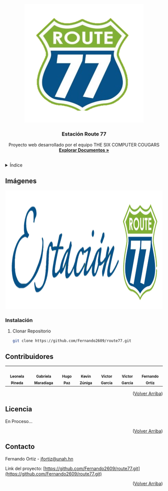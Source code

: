 <div id="top"></div>
<!--
*** Thanks for checking out the Best-README-Template. If you have a suggestion
*** that would make this better, please fork the repo and create a pull request
*** or simply open an issue with the tag "enhancement".
*** Don't forget to give the project a star!
*** Thanks again! Now go create something AMAZING! :D
-->



<!-- PROJECT SHIELDS -->
<!--
*** I'm using markdown "reference style" links for readability.
*** Reference links are enclosed in brackets [ ] instead of parentheses ( ).
*** See the bottom of this document for the declaration of the reference variables
*** for contributors-url, forks-url, etc. This is an optional, concise syntax you may use.
*** https://www.markdownguide.org/basic-syntax/#reference-style-links
-->


<!-- PROJECT LOGO -->
<br />
<div align="center">
  <a href="https://github.com/Fernando2609/route77.git">
    <img src="Assets\images\uploads/logo3.png" alt="Logo" width="380" height="380">
  </a>

<h3 align="center">Estación Route 77</h3>

  <p align="center">
    Proyecto web desarrollado por el equipo THE SIX COMPUTER COUGARS
    <br />
    <a href="https://github.com/Fernando2609/route77.git"><strong>Explorar Documentos »</strong></a>
    <br />
    <br />
    
  </p>
</div>



<!-- TABLE OF CONTENTS -->
<details>
  <summary>Índice</summary>
  <ol>
    <li>
      <a href="#Imágenes">Imágenes </a>
    </li>
    <li>
      <a href="#Instalación">Instalación</a>
    </li>
    <li><a href="#Contribuidores">Contribuidores</a></li>
    <li><a href="#Licencia">Licencia</a></li>
    <li><a href="#Contacto">Contacto</a></li>
  </ol>
</details>



<!-- ABOUT THE PROJECT -->
##  Imágenes


<div align="center">
<img src="Assets\images\uploads/logo.png" alt="Logo" width="620" height="380">
</div>



### Instalación 

1. Clonar Repositorio
   ```sh
   git clone https://github.com/Fernando2609/route77.git
   ```




## Contribuidores



<table>
  <tr>
    <td align="center"><a href="https://github.com/LeonelaPineda"><img src="https://avatars.githubusercontent.com/u/95948992?v=4" width="100px;" alt=""/><br /><sub><b>Leonela Pineda</b></td>
    <td align="center"><a href="https://github.com/GabyMaradiaga"><img src="https://avatars.githubusercontent.com/u/95946158?v=4" width="100px;" alt=""/><br /><sub><b>Gabriela Maradiaga</b></td>
    <td align="center"><a href="https://github.com/Hup2001"><img src="https://avatars.githubusercontent.com/u/95898021?v=4" width="100px;" alt=""/><br /><sub><b>Hugo Paz</b></td>
    <td align="center"><a href="https://github.com/KevinZuniga97"><img src="https://avatars.githubusercontent.com/u/96089693?v=4" width="100px;" alt=""/><br /><sub><b>Kevin Zúniga</b></td>
    <td align="center"><a href="https://github.com/ReynaldoG31"><img src="https://avatars.githubusercontent.com/u/95898936?v=4" width="100px;" alt=""/><br /><sub><b>Victor García</b></td>
    <td align="center"><a href="https://github.com/vico-21"><img src="https://avatars.githubusercontent.com/u/95952380?v=4" width="100px;" alt=""/><br /><sub><b>Victor García</b></td>
    <td align="center"><a href="https://github.com/FerOrtizHN"><img src="https://avatars.githubusercontent.com/u/74040616?v=4" width="100px;" alt=""/><br /><sub><b>Fernando Ortiz</b></td>
  </tr>
</table>


<p align="right">(<a href="#top">Volver Arriba</a>)</p>



<!-- LICENSE -->
## Licencia

En Proceso...

<p align="right">(<a href="#top">Volver Arriba</a>)</p>



<!-- CONTACT -->
## Contacto

Fernando Ortiz - jfortiz@unah.hn

Link del proyecto: [https://github.com/Fernando2609/route77.git](https://github.com/Fernando2609/route77.git)

<p align="right">(<a href="#top">Volver Arriba</a>)</p>







<!-- MARKDOWN LINKS & IMAGES -->
<!-- https://www.markdownguide.org/basic-syntax/#reference-style-links -->
[contributors-shield]: https://github.com/Fernando2609/Prueba/graphs/commit-activity
[contributors-url]: https://github.com/othneildrew/Best-README-Template/graphs/contributors
[forks-shield]: https://img.shields.io/github/forks/Fernando2609/prueba.svg
[forks-url]: https://github.com/Fernando2609/prueba/network/members
[stars-shield]: https://img.shields.io/github/stars/Fernando2609/prueba.svg
[stars-url]: https://github.com/Fernando2609/prueba/stargazers
[issues-shield]: https://img.shields.io/github/issues/Fernando2609/prueba.svg
[issues-url]: https://github.com/Fernando2609/prueba/issues
[license-shield]: https://img.shields.io/github/license/Fernando2609/prueba.svg
[license-url]: https://github.com/Fernando2609/prueba/blob/master/LICENSE.txt
[linkedin-shield]: https://img.shields.io/badge/-LinkedIn-black.svg&logo=linkedin&colorB=555
[linkedin-url]: https://linkedin.com/in/linkedin_username
[product-screenshot]: images/screenshot.png
